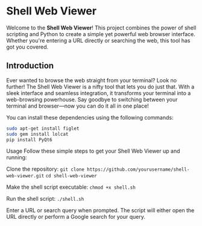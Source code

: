 # Shell Web Viewer

Welcome to the **Shell Web Viewer**! This project combines the power of shell scripting and Python to create a simple yet powerful web browser interface. Whether you're entering a URL directly or searching the web, this tool has got you covered.

## Introduction

Ever wanted to browse the web straight from your terminal? Look no further! The Shell Web Viewer is a nifty tool that lets you do just that. With a sleek interface and seamless integration, it transforms your terminal into a web-browsing powerhouse. Say goodbye to switching between your terminal and browser—now you can do it all in one place!


You can install these dependencies using the following commands:

```bash
sudo apt-get install figlet
sudo gem install lolcat
pip install PyQt6
```

Usage
Follow these simple steps to get your Shell Web Viewer up and running:

Clone the repository:
```git clone https://github.com/yourusername/shell-web-viewer.git```
```cd shell-web-viewer```

Make the shell script executable:
```chmod +x shell.sh```

Run the shell script:
```./shell.sh```

Enter a URL or search query when prompted. The script will either open the URL directly or perform a Google search for your query.
